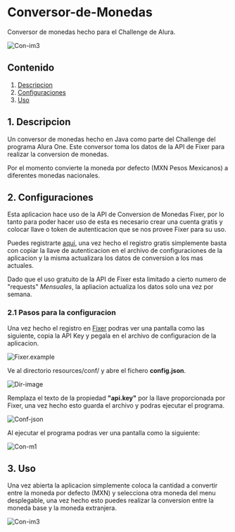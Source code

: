 # Conversor-de-Monedas
Conversor de monedas hecho para el Challenge de Alura.

![Con-im3](https://i.postimg.cc/0QZxpdPG/ConMon2.png)

## Contenido

1. [Descripcion](#funcionamiento)
1. [Configuraciones](#2-configuraciones)
1. [Uso](#uso)

## 1. Descripcion

Un conversor de monedas hecho en Java como parte del Challenge del programa Alura One. Este conversor toma los datos de la API de Fixer para realizar la conversion de monedas.

Por el momento convierte la moneda por defecto (MXN Pesos Mexicanos) a diferentes monedas nacionales.

## 2. Configuraciones

Esta aplicacion hace uso de la API de Conversion de Monedas Fixer, por lo tanto para poder hacer uso de esta es necesario crear una cuenta gratis y colocar llave o token de autenticacion que se nos provee Fixer para su uso.

Puedes registrarte [aqui](https://apilayer.com/marketplace/fixer-api#endpoints), una vez hecho el registro gratis simplemente basta con copiar la llave de autenticacion en el archivo de configuraciones de la aplicacion y la misma actualizara los datos de conversion a los mas actuales.

Dado que el uso gratuito de la API de Fixer esta limitado a cierto numero de "requests" _Mensuales_, la apliacion actualiza los datos solo una vez por semana.

### 2.1 Pasos para la configuracion

Una vez hecho el registro en [Fixer](https://apilayer.com/marketplace/fixer-api#endpoints) podras ver una pantalla como las siguiente, copia la API Key y pegala en el archivo de configuracion de la aplicacion.

![Fixer.example](https://i.postimg.cc/wvnRdpRb/Captura-de-pantalla-2023-08-11-151211.png)


Ve al directorio resources/conf/ y abre el fichero **config.json**.

![Dir-image](https://i.postimg.cc/kXsMQCX3/Captura-de-pantalla-2023-08-11-151500.png)

Remplaza el texto de la propiedad **"api.key"** por la llave proporcionada por Fixer, una vez hecho esto guarda el archivo y podras ejecutar el programa.

![Conf-json](https://i.postimg.cc/ZRx2GTQJ/Captura-de-pantalla-2023-08-11-151651.png)

Al ejecutar el programa podras ver una pantalla como la siguiente:

![Con-m1](https://i.postimg.cc/mkwc1F6K/ConMon1.png)

## 3. Uso

Una vez abierta la aplicacion simplemente coloca la cantidad a convertir entre la moneda por defecto (MXN) y selecciona otra moneda del menu desplegable, una vez hecho esto puedes realizar la conversion entre la moneda base y la moneda extranjera.

![Con-im3](https://i.postimg.cc/0QZxpdPG/ConMon2.png)
